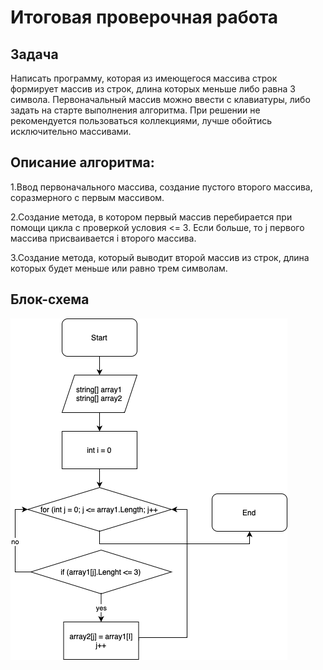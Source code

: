 # Итоговая проверочная работа #

## Задача ##

Написать программу, которая из имеющегося массива строк формирует массив из строк, длина которых меньше либо равна 3 символа. Первоначальный массив можно ввести с клавиатуры, либо задать на старте выполнения алгоритма. При решении не рекомендуется пользоваться коллекциями, лучше обойтись исключительно массивами.

## Описание алгоритма:

1.Ввод первоначального массива, создание пустого второго массива, соразмерного с первым массивом.

2.Создание метода, в котором первый массив перебирается при помощи цикла с проверкой условия <= 3. Если больше, то j первого массива присваивается i второго массива.

3.Создание метода, который выводит второй массив из строк, длина которых будет меньше или равно трем символам.

## Блок-схема 

![](Диаграмма.png)